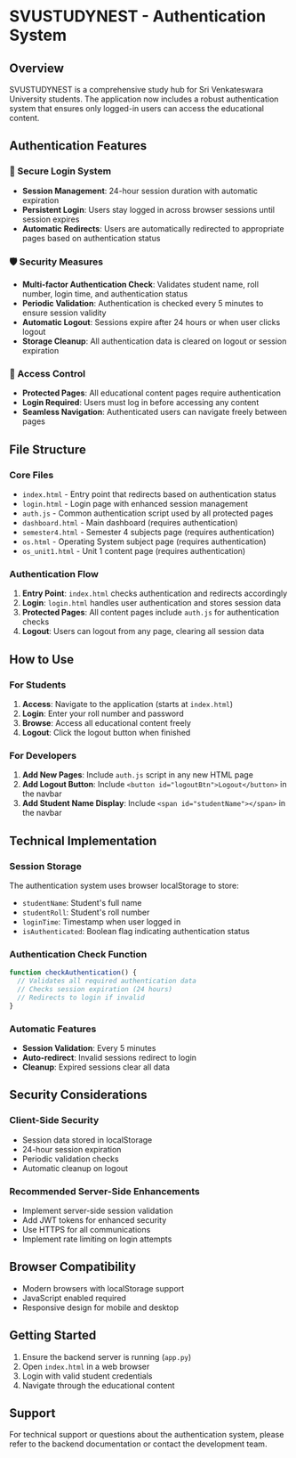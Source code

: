 # SVUSTUDYNEST - Authentication System

## Overview
SVUSTUDYNEST is a comprehensive study hub for Sri Venkateswara University students. The application now includes a robust authentication system that ensures only logged-in users can access the educational content.

## Authentication Features

### 🔐 Secure Login System
- **Session Management**: 24-hour session duration with automatic expiration
- **Persistent Login**: Users stay logged in across browser sessions until session expires
- **Automatic Redirects**: Users are automatically redirected to appropriate pages based on authentication status

### 🛡️ Security Measures
- **Multi-factor Authentication Check**: Validates student name, roll number, login time, and authentication status
- **Periodic Validation**: Authentication is checked every 5 minutes to ensure session validity
- **Automatic Logout**: Sessions expire after 24 hours or when user clicks logout
- **Storage Cleanup**: All authentication data is cleared on logout or session expiration

### 🚪 Access Control
- **Protected Pages**: All educational content pages require authentication
- **Login Required**: Users must log in before accessing any content
- **Seamless Navigation**: Authenticated users can navigate freely between pages

## File Structure

### Core Files
- `index.html` - Entry point that redirects based on authentication status
- `login.html` - Login page with enhanced session management
- `auth.js` - Common authentication script used by all protected pages
- `dashboard.html` - Main dashboard (requires authentication)
- `semester4.html` - Semester 4 subjects page (requires authentication)
- `os.html` - Operating System subject page (requires authentication)
- `os_unit1.html` - Unit 1 content page (requires authentication)

### Authentication Flow
1. **Entry Point**: `index.html` checks authentication and redirects accordingly
2. **Login**: `login.html` handles user authentication and stores session data
3. **Protected Pages**: All content pages include `auth.js` for authentication checks
4. **Logout**: Users can logout from any page, clearing all session data

## How to Use

### For Students
1. **Access**: Navigate to the application (starts at `index.html`)
2. **Login**: Enter your roll number and password
3. **Browse**: Access all educational content freely
4. **Logout**: Click the logout button when finished

### For Developers
1. **Add New Pages**: Include `auth.js` script in any new HTML page
2. **Add Logout Button**: Include `<button id="logoutBtn">Logout</button>` in the navbar
3. **Add Student Name Display**: Include `<span id="studentName"></span>` in the navbar

## Technical Implementation

### Session Storage
The authentication system uses browser localStorage to store:
- `studentName`: Student's full name
- `studentRoll`: Student's roll number
- `loginTime`: Timestamp when user logged in
- `isAuthenticated`: Boolean flag indicating authentication status

### Authentication Check Function
```javascript
function checkAuthentication() {
  // Validates all required authentication data
  // Checks session expiration (24 hours)
  // Redirects to login if invalid
}
```

### Automatic Features
- **Session Validation**: Every 5 minutes
- **Auto-redirect**: Invalid sessions redirect to login
- **Cleanup**: Expired sessions clear all data

## Security Considerations

### Client-Side Security
- Session data stored in localStorage
- 24-hour session expiration
- Periodic validation checks
- Automatic cleanup on logout

### Recommended Server-Side Enhancements
- Implement server-side session validation
- Add JWT tokens for enhanced security
- Use HTTPS for all communications
- Implement rate limiting on login attempts

## Browser Compatibility
- Modern browsers with localStorage support
- JavaScript enabled required
- Responsive design for mobile and desktop

## Getting Started
1. Ensure the backend server is running (`app.py`)
2. Open `index.html` in a web browser
3. Login with valid student credentials
4. Navigate through the educational content

## Support
For technical support or questions about the authentication system, please refer to the backend documentation or contact the development team. 
